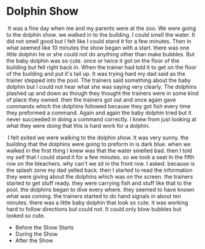# Dolphin Show

​	It was a fine day when me and my parents were at the zoo.  We were going to the dolphin show.  we walked in to the building.  I could smell the water. It did not smell good but I felt like I could stand it for a few minutes.  Then in what seemed like 10 minutes the show began with a start.  there was one little dolphin he or she could not do anything other than make bubbles.  But the baby dolphin was so cute.  once or twice it got on the floor of the building but fell right back in.  When the trainer had  told it to get on the floor of the building and put it's tail up.  It was trying hard my dad said as the trainer stepped into the pool.  The trainers said something about the baby dolphin but I could not hear what she was saying very clearly.  The dolphins plashed up and down as though they thought the trainers were in some kind of place they owned.  then the trainers got out and once again gave commands which the dolphins followed because they got fish every time they preformed a command.  Again and again the baby dolphin tried but it never succeeded in doing a command correctly.  I knew from just looking at what they were doing that this is hard work for a dolphin.

​	I felt exited we were walking to the dolphin show.  It was very sunny.  the building that the dolphins were going to preform in is dark blue.  when we walked in the first thing I knew was that the water smelled bad.  then I told my self that I could stand it for a few minutes.  so we took a seat In the fifth row on the bleachers.  why can't we sit in the front row.  I asked.  because is the splash zone my dad yelled back.  then I started to read the information they were giving about the dolphins which was on the screen.  the trainers started to get stuff ready.  they were carrying fish and stuff like that to the pool.  the dolphins began to dive every where.  they seemed to have known what was coming.  the trainers started to do hand signals in about ten minutes.  there was a little baby dolphin that look so cute.  it was working hard to follow directions but could not. It could only blow bubbles but looked so cute.






* Before the Show Starts
* During the Show
* After the Show